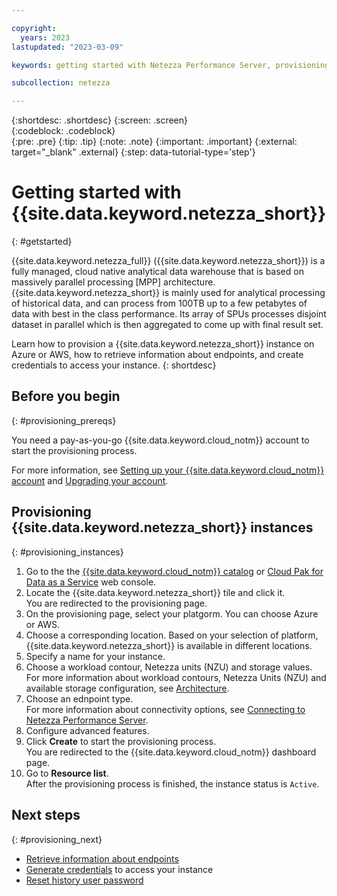 ```yaml
---

copyright:
  years: 2023
lastupdated: "2023-03-09"

keywords: getting started with Netezza Performance Server, provisioning Netezza Performance Server

subcollection: netezza

---
```


{:shortdesc: .shortdesc}
{:screen: .screen}  
{:codeblock: .codeblock}  
{:pre: .pre}
{:tip: .tip}
{:note: .note}
{:important: .important}
{:external: target="_blank" .external}
{:step: data-tutorial-type='step'}

# Getting started with {{site.data.keyword.netezza_short}}
{: #getstarted}

{{site.data.keyword.netezza_full}} ({{site.data.keyword.netezza_short}}) is a fully managed, cloud native analytical data warehouse that is based on massively parallel processing [MPP] architecture. {{site.data.keyword.netezza_short}} is mainly used for analytical processing of historical data, and can process from 100TB up to a few petabytes of data with best in the class performance. Its array of SPUs processes disjoint dataset in parallel which is then aggregated to come up with final result set.

Learn how to provision a {{site.data.keyword.netezza_short}} instance on Azure or AWS, how to retrieve information about endpoints, and create credentials to access your instance.
{: shortdesc}

## Before you begin
{: #provisioning_prereqs}

You need a pay-as-you-go {{site.data.keyword.cloud_notm}} account to start the provisioning process.

For more information, see [Setting up your {{site.data.keyword.cloud_notm}} account](https://cloud.ibm.com/docs/account?topic=account-account-getting-started) and [Upgrading your account](https://cloud.ibm.com/docs/account?topic=account-upgrading-account).

## Provisioning {{site.data.keyword.netezza_short}} instances
{: #provisioning_instances}

1. Go to the the [{{site.data.keyword.cloud_notm}} catalog](https://cloud.ibm.com/catalog) or [Cloud Pak for Data as a Service](https://dataplatform.cloud.ibm.com/) web console.
1. Locate the {{site.data.keyword.netezza_short}} tile and click it.  
   You are redirected to the provisioning page.
1. On the provisioning page, select your platgorm.
   You can choose Azure or AWS.
1. Choose a corresponding location.
   Based on your selection of platform, {{site.data.keyword.netezza_short}} is available in different locations.
1. Specify a name for your instance.
1. Choose a workload contour, Netezza units (NZU) and storage values.
   For more information about workload contours, Netezza Units (NZU) and available storage configuration, see [Architecture](/docs/netezza?topic=netezza-compute-isolation&interface=ui).  
1. Choose an ednpoint type.  
   For more information about connectivity options, see [Connecting to Netezza Performance Server](/docs/netezza?topic=netezza-connecting&interface=ui). 
1. Configure advanced features.  
1. Click **Create** to start the provisioning process.  
   You are redirected to the {{site.data.keyword.cloud_notm}} dashboard page. 
1. Go to **Resource list**.  
   After the provisioning process is finished, the instance status is `Active`. 

## Next steps
{: #provisioning_next}

- [Retrieve information about endpoints](/docs/netezza?topic=netezza-next-endpoints)
- [Generate credentials](/docs/netezza?topic=netezza-generate-credentials) to access your instance
- [Reset history user password](/docs/netezza?topic=netezza-reset-password)